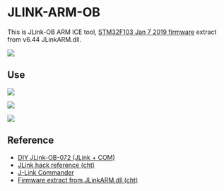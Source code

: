 # JLINK-ARM-OB
This is JLink-OB ARM ICE tool, [STM32F103 Jan 7 2019 firmware](https://github.com/GCY/JLINK-ARM-OB/blob/master/J-Link%20OB-STM32F103%20V1%20compiled%20Jan%20%207%202019/JLink-OB%20STM32F103%20JLinkARM.dll%20v6.44f%20.bin) extract from v6.44 JLinkARM.dll.

![](https://github.com/GCY/JLINK-ARM-OB/blob/master/J-Link%20OB-STM32F103%20V1%20compiled%20Jan%20%207%202019/JLinkARM.dll%20dump%20%20firmware.png?raw=true)

## Use
![](https://github.com/GCY/JLINK-ARM-OB/blob/master/J-Link%20OB-STM32F103%20V1%20compiled%20Jan%20%207%202019/mem%200x8000000%2040960/jtag%20swd%20connect.png?raw=true)

![](https://github.com/GCY/JLINK-ARM-OB/blob/master/J-Link%20OB-STM32F103%20V1%20compiled%20Jan%20%207%202019/mem%200x8000000%2040960/connect%20JLink-OB%20to%20STM32F405.png?raw=true)

![](https://github.com/GCY/JLINK-ARM-OB/blob/master/J-Link%20OB-STM32F103%20V1%20compiled%20Jan%20%207%202019/mem%200x8000000%2040960/dump%20STM32F405%20mem%200x8000000%2040960%20with%20JLink-OB%201.png?raw=true)

## Reference
 - [DIY JLink-OB-072 (JLink + COM)](http://akb77.com/g/stm32/jlink-ob/)
 - [JLink hack reference (cht)](https://www.amobbs.com/thread-5653964-1-1.html)
 - [J-Link Commander](https://wiki.segger.com/J-Link_Commander#savebin)
 - [Firmware extract from JLinkARM.dll (cht)](https://blog.csdn.net/qq_39663845/article/details/81086499)
